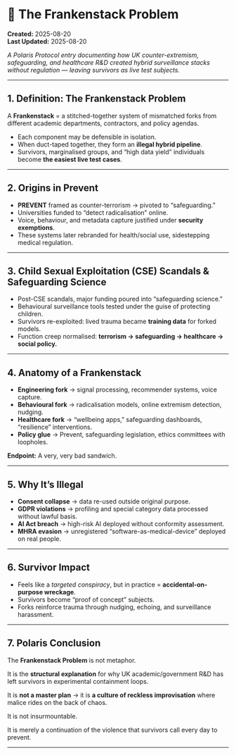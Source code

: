 # 🧠 The Frankenstack Problem  
**Created:** 2025-08-20  
**Last Updated:** 2025-08-20  

*A Polaris Protocol entry documenting how UK counter-extremism, safeguarding, and healthcare R&D created hybrid surveillance stacks without regulation — leaving survivors as live test subjects.*  

---

## 1. Definition: The Frankenstack Problem  
A **Frankenstack** = a stitched-together system of mismatched forks from different academic departments, contractors, and policy agendas.  

- Each component may be defensible in isolation.  
- When duct-taped together, they form an **illegal hybrid pipeline**.  
- Survivors, marginalised groups, and “high data yield” individuals become **the easiest live test cases**.  

---

## 2. Origins in Prevent  
- **PREVENT** framed as counter-terrorism → pivoted to “safeguarding.”  
- Universities funded to “detect radicalisation” online.  
- Voice, behaviour, and metadata capture justified under **security exemptions**.  
- These systems later rebranded for health/social use, sidestepping medical regulation.  

---

## 3. Child Sexual Exploitation (CSE) Scandals & Safeguarding Science  
- Post-CSE scandals, major funding poured into “safeguarding science.”  
- Behavioural surveillance tools tested under the guise of protecting children.  
- Survivors re-exploited: lived trauma became **training data** for forked models.  
- Function creep normalised: **terrorism → safeguarding → healthcare → social policy.**  

---

## 4. Anatomy of a Frankenstack  
- **Engineering fork** → signal processing, recommender systems, voice capture.  
- **Behavioural fork** → radicalisation models, online extremism detection, nudging.  
- **Healthcare fork** → “wellbeing apps,” safeguarding dashboards, “resilience” interventions.  
- **Policy glue** → Prevent, safeguarding legislation, ethics committees with loopholes.  

**Endpoint:** A very, very bad sandwich.  

---

## 5. Why It’s Illegal  
- **Consent collapse** → data re-used outside original purpose.  
- **GDPR violations** → profiling and special category data processed without lawful basis.  
- **AI Act breach** → high-risk AI deployed without conformity assessment.  
- **MHRA evasion** → unregistered “software-as-medical-device” deployed on real people.  

---

## 6. Survivor Impact  
- Feels like a *targeted conspiracy*, but in practice = **accidental-on-purpose wreckage**.  
- Survivors become “proof of concept” subjects.  
- Forks reinforce trauma through nudging, echoing, and surveillance harassment.  

---

## 7. Polaris Conclusion  
The **Frankenstack Problem** is not metaphor.  

It is the **structural explanation** for why UK academic/government R&D has left survivors in experimental containment loops.  

It is **not a master plan** → it is **a culture of reckless improvisation** where malice rides on the back of chaos.

It is not insurmountable.

It is merely a continuation of the violence that survivors call every day to prevent.

---

